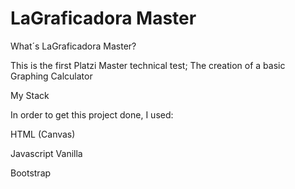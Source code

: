 # LaGraficadora  Master

What´s LaGraficadora  Master?

This is the first Platzi Master technical test; The creation of a basic Graphing Calculator

My Stack

In order to get this project done, I used:

HTML (Canvas)

Javascript Vanilla 

Bootstrap
